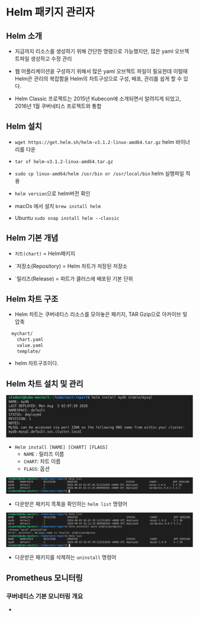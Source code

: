 # Helm 패키지 관리자
## Helm 소개
+ 지금까지 리소스를 생성하기 위해 간단한 명령으로 가능했지만, 많은 yaml 오브젝트파일 생성하고 수정 관리

+ 웹 어플리케이션을 구성하기 위해서 많은 yaml 오브젝트 파일이 필요한데 이럴때 Helm은 관리의 복잡함을 Helm의 차트구성으로 구성, 배포, 관리를 쉽게 할 수 있다.

+ Helm Classic 프로젝트는 2015년 Kubecon에 소개되면서 알려지게 되었고, 2016년 1월 쿠버네티스 프로젝트와 통합

## Helm 설치

+ `wget https://get.helm.sh/helm-v3.1.2-linux-amd64.tar.gz` helm 바이너리를 다운

+ `tar xf helm-v3.1.2-linux-amd64.tar.gz`

+ `sudo cp linux-amd64/helm /usr/bin or /usr/local/bin` helm 실행파일 적용

+ `helm version`으로 helm버전 확인

+ macOs 에서 설치 `brew install helm`

+ Ubuntu `sudo snap install helm --classic`

## Helm 기본 개념
+ `차트(chart)` = Helm패키지

+ `저장소(Repository) = Helm 차트가 저장된 저장소

+ `릴리즈(Release) = 파트가 클러스에 배포된 기본 단위

## Helm 차트 구조

+ Helm 차트는 쿠버네티스 리소스를 모아놓은 패키지, TAR Gzip으로 아카이브 및 압축
```
  mychart/
    chart.yaml
    value.yaml
    template/
```
+ helm 차트구조이다.

## Helm 차트 설치 및 관리

<img src="https://github.com/hyunseungbin9408/CCCR_experience/blob/master/png/Container_Kubernetes_Helm_install.png" alt="drawing" width="700"/>

+ `Helm install [NAME] [CHART] [FLAGS]`
  + `NAME` : 릴리즈 이름
  + `CHART`: 차트 이름
  + `FLAGS`: 옵션
  
<img src="https://github.com/hyunseungbin9408/CCCR_experience/blob/master/png/Container_Kubernetes_Helm_list.png" alt="drawing" width="700"/>

+ 다운받은 패키지 목록을 확인하는 `helm list` 명령어

<img src="https://github.com/hyunseungbin9408/CCCR_experience/blob/master/png/Container_Kubernetes_Helm_uninstall.png" alt="drawing" width="700"/>

+ 다운받은 패키지를 삭제하는 `uninstall` 명령어

## Prometheus 모니터링
### 쿠버네티스 기본 모니터링 개요
+ 

